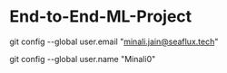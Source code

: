 # End-to-End-ML-Project

git config --global user.email "minali.jain@seaflux.tech"

git config --global user.name "Minali0"